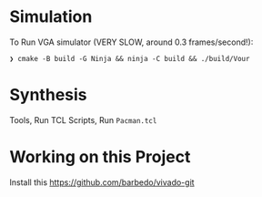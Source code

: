 # Simulation
To Run VGA simulator (VERY SLOW, around 0.3 frames/second!):

```
❯ cmake -B build -G Ninja && ninja -C build && ./build/Vour
```

# Synthesis


Tools, Run TCL Scripts, Run `Pacman.tcl`

# Working on this Project
Install this https://github.com/barbedo/vivado-git

